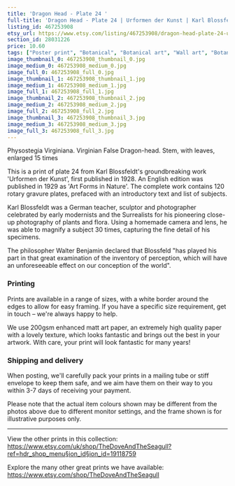 ```yaml
---
title: 'Dragon Head - Plate 24 '
full-title: 'Dragon Head - Plate 24 | Urformen der Kunst | Karl Blossfeldt |   Botanical print, wall art, room decor, black & white, sepia, vintage'
listing_id: 467253908
etsy_url: https://www.etsy.com/listing/467253908/dragon-head-plate-24-urformen-der-kunst?utm_source=site&utm_medium=api&utm_campaign=api
section_id: 28031226
price: 10.60
tags: ["Poster print", "Botanical", "Botanical art", "Wall art", "Botanical poster", "Photograph", "Vintage", "Black and white", "Sepia", "Minimal", "High quality print", "Botanical print", "Urformen der Kunst"]
image_thumbnail_0: 467253908_thumbnail_0.jpg
image_medium_0: 467253908_medium_0.jpg
image_full_0: 467253908_full_0.jpg
image_thumbnail_1: 467253908_thumbnail_1.jpg
image_medium_1: 467253908_medium_1.jpg
image_full_1: 467253908_full_1.jpg
image_thumbnail_2: 467253908_thumbnail_2.jpg
image_medium_2: 467253908_medium_2.jpg
image_full_2: 467253908_full_2.jpg
image_thumbnail_3: 467253908_thumbnail_3.jpg
image_medium_3: 467253908_medium_3.jpg
image_full_3: 467253908_full_3.jpg
---
```

Physostegia Virginiana. Virginian False Dragon-head. Stem, with leaves, enlarged 15 times

This is a print of plate 24 from Karl Blossfeldt&#39;s groundbreaking work &#39;Urformen der Kunst&#39;, first published in 1928. An English edition was published in 1929 as &#39;Art Forms in Nature&#39;. The complete work contains 120 rotary gravure plates, prefaced with an introductory text and list of subjects.

Karl Blossfeldt was a German teacher, sculptor and photographer celebrated by early modernists and the Surrealists for his pioneering close-up photography of plants and flora. Using a homemade camera and lens, he was able to magnify a subject 30 times, capturing the fine detail of his specimens.

The philosopher Walter Benjamin declared that Blossfeld &quot;has played his part in that great examination of the inventory of perception, which will have an unforeseeable effect on our conception of the world&quot;. 

### Printing

Prints are available in a range of sizes, with a white border around the edges to allow for easy framing. If you have a specific size requirement, get in touch – we&#39;re always happy to help.

We use 200gsm enhanced matt art paper, an extremely high quality paper with a lovely texture, which looks fantastic and brings out the best in your artwork. With care, your print will look fantastic for many years!

### Shipping and delivery

When posting, we&#39;ll carefully pack your prints in a mailing tube or stiff envelope to keep them safe, and we aim have them on their way to you within 3-7 days of receiving your payment.

Please note that the actual item colours shown may be different from the photos above due to different monitor settings, and the frame shown is for illustrative purposes only.

---

View the other prints in this collection: https://www.etsy.com/uk/shop/TheDoveAndTheSeagull?ref=hdr_shop_menu§ion_id§ion_id=19118759

Explore the many other great prints we have available: https://www.etsy.com/shop/TheDoveAndTheSeagull
